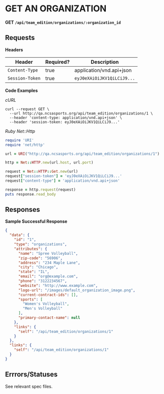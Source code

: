 # GET AN ORGANIZATION

**GET `/api/team_edition/organizations/:organization_id`**

## Requests

**Headers**

| Header          | Required? | Description                |
|-----------------|-----------|----------------------------|
| `Content-Type`  | true      | application/vnd.api+json   |
| `Session-Token` | true      | `eyJ0eXAiOiJKV1QiLCiJ9...` |


**Code Examples**

_cURL_

```shell
curl --request GET \
  --url http://qa.ncsasports.org/api/team_edition/organizations/1 \
  --header 'content-type: application/vnd.api+json' \
  --header 'session-token: eyJ0eXAiOiJKV1QiLCiJ9...'
```


_Ruby Net::Http_

```ruby
require 'URI'
require 'net/http'

url = URI("http://qa.ncsasports.org/api/team_edition/organizations/1")

http = Net::HTTP.new(url.host, url.port)

request = Net::HTTP::Get.new(url)
request["session-token"] = 'eyJ0eXAiOiJKV1QiLCiJ9...'
request["content-type"] = 'application/vnd.api+json'

response = http.request(request)
puts response.read_body
```



## Responses

**Sample Successful Response**

```json
{
  "data": {
    "id": "1",
    "type": "organizations",
    "attributes": {
      "name": "Spree Volleyball",
      "zip-code": "56906",
      "address": "234 Maple Lane",
      "city": "Chicago",
      "state": "IL",
      "email": "org@example.com",
      "phone": "3122234567",
      "website": "http://www.example.com",
      "logo-url": "/images/default_organization_image.png",
      "current-contract-ids": [],
      "sports": [
        "Women's Volleyball",
        "Men's Volleyball"
      ],
      "primary-contact-name": null
    },
    "links": {
      "self": "/api/team_edition/organizations/1"
    }
  },
  "links": {
    "self": "/api/team_edition/organizations/1"
  }
}
```

## Errrors/Statuses

See relevant spec files.
